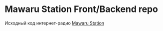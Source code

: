 # Mawaru Station Front/Backend repo
Исходный код интернет-радио [Mawaru Station](http://mawaru.party/)
